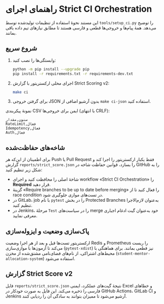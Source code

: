 # راهنمای اجرای Strict CI Orchestration

این مستند نحوهٔ استفاده از تنظیمات تولیدشده توسط `tools/setup_ci.py` را توضیح می‌دهد. همهٔ پیام‌ها و خروجی‌ها قطعی و فارسی هستند تا مطابق نیازهای تیم داده باقی بمانند.

## شروع سریع

1. وابستگی‌ها را نصب کنید:
   ```bash
   python -m pip install --upgrade pip
   pip install -r requirements.txt -r requirements-dev.txt
   ```
2. اجرای محلی ارکستریتور با گزارش Strict Scoring v2:
   ```bash
   make ci
   ```
3. برای گرفتن خروجی JSON بدون آرشیو اضافی از `make ci-json` استفاده کنید.

نمونهٔ پیکربندی CSV ایمن برای خروجی‌ها (با انتهای CRLF):

```csv
ستون,مقدار
RateLimit,فعال
Idempotency,فعال
Auth,فعال
```

## شاخه‌های حفاظت‌شده

برای اطمینان از این‌که هر Push یا Pull Request فقط یکبار ارکستریتور را اجرا کند و گزارش `reports/strict_score.json` را بسازد، قوانین حفاظت شاخه در GitHub را به شکل زیر تنظیم کنید:

- شاخهٔ اصلی را محافظت کنید و اجرای workflow «Strict CI Orchestration» را **Required** قرار دهید.
- گزینهٔ «Require branches to be up to date before merging» را فعال کنید تا از race condition در تست‌های موازی جلوگیری شود.
- در GitLab، job با نام `pytest` را در بخش Protected Branches به‌عنوان لازم‌الاجرا تنظیم کنید.
- در Jenkins، مرحلهٔ `Test` را در سیاست‌های merge خود به‌عنوان گیت ادغام اجباری معرفی نمایید.

## پاک‌سازی وضعیت و ایزوله‌سازی

ارکستریتور تست‌ها قبل و بعد از هر اجرا وضعیت Redis و Prometheus را ریست می‌کند تا آزمون‌ها با موازی‌سازی (`pytest-xdist`) نیز قطعی بمانند. برای هماهنگی با محیط‌های اشتراکی، از نام‌های فضای‌نامی مشتق‌شده از مخزن (`student-mentor-allocation-system`) استفاده می‌شود.

## گزارش Strict Score v2

فایل `reports/strict_score.json` نتیجهٔ گیت‌های عملکرد، ایمنی Excel و خطاهای فارسی را ذخیره می‌کند. این فایل به صورت خودکار در GitHub Actions، GitLab CI و Jenkins آرشیو می‌شود تا ممیزان بتوانند به سادگی آن را ردیابی کنند.
